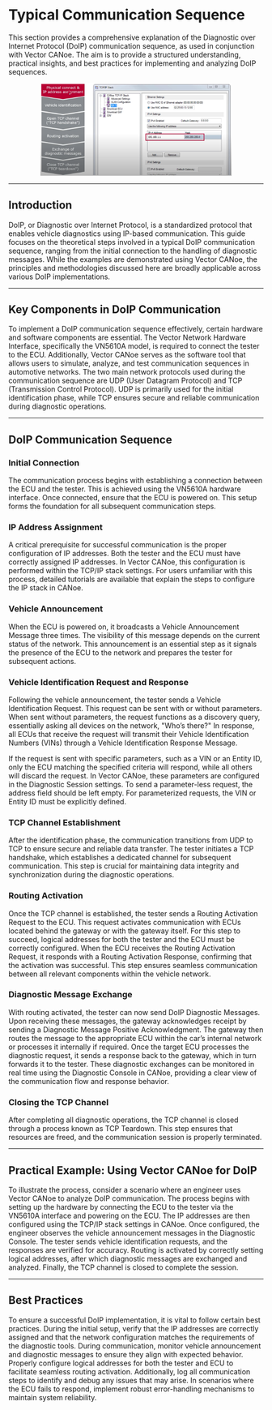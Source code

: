 # Typical Communication Sequence

This section provides a comprehensive explanation of the Diagnostic over Internet Protocol (DoIP) communication sequence, as used in conjunction with Vector CANoe. The aim is to provide a structured understanding, practical insights, and best practices for implementing and analyzing DoIP sequences.

<img src="../image/ip-adress-assignment.png" alt="Image" style="max-width:75%; display: block; margin: 0 auto;" />

---

## Introduction

DoIP, or Diagnostic over Internet Protocol, is a standardized protocol that enables vehicle diagnostics using IP-based communication. This guide focuses on the theoretical steps involved in a typical DoIP communication sequence, ranging from the initial connection to the handling of diagnostic messages. While the examples are demonstrated using Vector CANoe, the principles and methodologies discussed here are broadly applicable across various DoIP implementations.

---

## Key Components in DoIP Communication

To implement a DoIP communication sequence effectively, certain hardware and software components are essential. The Vector Network Hardware Interface, specifically the VN5610A model, is required to connect the tester to the ECU. Additionally, Vector CANoe serves as the software tool that allows users to simulate, analyze, and test communication sequences in automotive networks. The two main network protocols used during the communication sequence are UDP (User Datagram Protocol) and TCP (Transmission Control Protocol). UDP is primarily used for the initial identification phase, while TCP ensures secure and reliable communication during diagnostic operations.

---

## DoIP Communication Sequence

### Initial Connection

The communication process begins with establishing a connection between the ECU and the tester. This is achieved using the VN5610A hardware interface. Once connected, ensure that the ECU is powered on. This setup forms the foundation for all subsequent communication steps.

### IP Address Assignment

A critical prerequisite for successful communication is the proper configuration of IP addresses. Both the tester and the ECU must have correctly assigned IP addresses. In Vector CANoe, this configuration is performed within the TCP/IP stack settings. For users unfamiliar with this process, detailed tutorials are available that explain the steps to configure the IP stack in CANoe.

### Vehicle Announcement

When the ECU is powered on, it broadcasts a Vehicle Announcement Message three times. The visibility of this message depends on the current status of the network. This announcement is an essential step as it signals the presence of the ECU to the network and prepares the tester for subsequent actions.

### Vehicle Identification Request and Response

Following the vehicle announcement, the tester sends a Vehicle Identification Request. This request can be sent with or without parameters. When sent without parameters, the request functions as a discovery query, essentially asking all devices on the network, "Who’s there?" In response, all ECUs that receive the request will transmit their Vehicle Identification Numbers (VINs) through a Vehicle Identification Response Message.

If the request is sent with specific parameters, such as a VIN or an Entity ID, only the ECU matching the specified criteria will respond, while all others will discard the request. In Vector CANoe, these parameters are configured in the Diagnostic Session settings. To send a parameter-less request, the address field should be left empty. For parameterized requests, the VIN or Entity ID must be explicitly defined.

### TCP Channel Establishment

After the identification phase, the communication transitions from UDP to TCP to ensure secure and reliable data transfer. The tester initiates a TCP handshake, which establishes a dedicated channel for subsequent communication. This step is crucial for maintaining data integrity and synchronization during the diagnostic operations.

### Routing Activation

Once the TCP channel is established, the tester sends a Routing Activation Request to the ECU. This request activates communication with ECUs located behind the gateway or with the gateway itself. For this step to succeed, logical addresses for both the tester and the ECU must be correctly configured. When the ECU receives the Routing Activation Request, it responds with a Routing Activation Response, confirming that the activation was successful. This step ensures seamless communication between all relevant components within the vehicle network.

### Diagnostic Message Exchange

With routing activated, the tester can now send DoIP Diagnostic Messages. Upon receiving these messages, the gateway acknowledges receipt by sending a Diagnostic Message Positive Acknowledgment. The gateway then routes the message to the appropriate ECU within the car’s internal network or processes it internally if required. Once the target ECU processes the diagnostic request, it sends a response back to the gateway, which in turn forwards it to the tester. These diagnostic exchanges can be monitored in real time using the Diagnostic Console in CANoe, providing a clear view of the communication flow and response behavior.

### Closing the TCP Channel

After completing all diagnostic operations, the TCP channel is closed through a process known as TCP Teardown. This step ensures that resources are freed, and the communication session is properly terminated.

---

## Practical Example: Using Vector CANoe for DoIP

To illustrate the process, consider a scenario where an engineer uses Vector CANoe to analyze DoIP communication. The process begins with setting up the hardware by connecting the ECU to the tester via the VN5610A interface and powering on the ECU. The IP addresses are then configured using the TCP/IP stack settings in CANoe. Once configured, the engineer observes the vehicle announcement messages in the Diagnostic Console. The tester sends vehicle identification requests, and the responses are verified for accuracy. Routing is activated by correctly setting logical addresses, after which diagnostic messages are exchanged and analyzed. Finally, the TCP channel is closed to complete the session.

---

## Best Practices

To ensure a successful DoIP implementation, it is vital to follow certain best practices. During the initial setup, verify that the IP addresses are correctly assigned and that the network configuration matches the requirements of the diagnostic tools. During communication, monitor vehicle announcement and diagnostic messages to ensure they align with expected behavior. Properly configure logical addresses for both the tester and ECU to facilitate seamless routing activation. Additionally, log all communication steps to identify and debug any issues that may arise. In scenarios where the ECU fails to respond, implement robust error-handling mechanisms to maintain system reliability.

